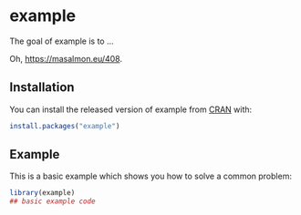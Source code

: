 
# example

<!-- badges: start -->
<!-- badges: end -->

The goal of example is to ...

 Oh, https://masalmon.eu/408.

## Installation

You can install the released version of example from [CRAN](https://CRAN.R-project.org) with:

``` r
install.packages("example")
```

## Example

This is a basic example which shows you how to solve a common problem:

``` r
library(example)
## basic example code
```

